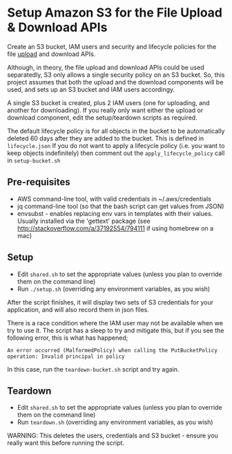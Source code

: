 # Setup Amazon S3 for the File Upload & Download APIs

Create an S3 bucket, IAM users and security and lifecycle policies for the file
[upload](https://github.com/ministryofjustice/s3-uploader-prototype/) and download APIs.

Although, in theory, the file upload and download APIs could be used separatedly, S3 only
allows a single security policy on an S3 bucket. So, this project assumes that both the
upload and the download components will be used, and sets up an S3 bucket and IAM users
accordingy.

A single S3 bucket is created, plus 2 IAM users (one for uploading, and another for
downloading). If you really only want either the upload or download component, edit
the setup/teardown scripts as required.

The default lifecycle policy is for all objects in the bucket to be automatically deleted
60 days after they are added to the bucket. This is defined in `lifecycle.json`
If you do not want to apply a lifecycle policy (i.e. you want to keep objects indefinitely)
then comment out the `apply_lifecycle_policy` call in `setup-bucket.sh`

## Pre-requisites
* AWS command-line tool, with valid credentials in ~/.aws/credentials
* jq command-line tool (so that the bash script can get values from JSON)
* envsubst - enables replacing env vars in templates with their values. Usually installed via the 'gettext' package (see http://stackoverflow.com/a/37192554/794111 if using homebrew on a mac)

## Setup
* Edit `shared.sh` to set the appropriate values (unless you plan to override them on the command line)
* Run `./setup.sh` (overriding any environment variables, as you wish)

After the script finishes, it will display two sets of S3 credentials for your application, and will also record them in json files.

There is a race condition where the IAM user may not be available when we try to use it. The script has a sleep to try and mitigate this, but if you see the following error, this is what has happened;

    An error occurred (MalformedPolicy) when calling the PutBucketPolicy operation: Invalid principal in policy

In this case, run the `teardown-bucket.sh` script and try again.

## Teardown
* Edit `shared.sh` to set the appropriate values (unless you plan to override them on the command line)
* Run `teardown.sh` (overriding any environment variables, as you wish)

WARNING: This deletes the users, credentials and S3 bucket - ensure you really want this before running the script.

